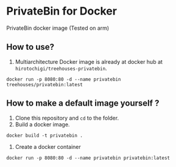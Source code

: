 # PrivateBin for Docker

PrivateBin docker image (Tested on arm)

## How to use?

1. Multiarchitecture Docker image is already at docker hub at `hirotochigi/treehouses-privatebin`. 

```
docker run -p 8080:80 -d --name privatebin treehouses/privatebin:latest
```

## How to make a default image yourself ?

1. Clone this repository and `cd` to the folder.
1. Build a docker image.
```
docker build -t privatebin .
```
1. Create a docker container
```
docker run -p 8080:80 -d --name privatebin privatebin:latest
```
